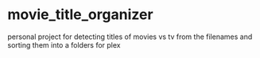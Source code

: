 # movie_title_organizer
personal project for detecting titles of movies vs tv from the filenames and sorting them into a folders for plex
